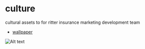# culture
cultural assets to for ritter insurance marketing development team

- [wallpaper](/RIMdev/wallpapers)

![Alt text](/relative/path/to/img.jpg?raw=true "Optional Title")
